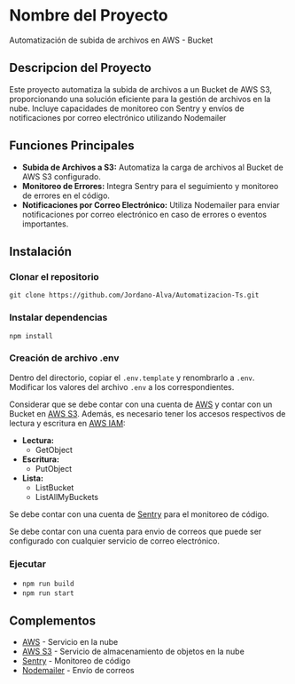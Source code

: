 # Nombre del Proyecto
Automatización de subida de archivos en AWS - Bucket

## Descripcion del Proyecto
Este proyecto automatiza la subida de archivos a un Bucket de AWS S3, proporcionando una solución eficiente para la gestión de archivos en la nube. Incluye capacidades de monitoreo con Sentry y envíos de notificaciones por correo electrónico utilizando Nodemailer

## Funciones Principales
- **Subida de Archivos a  S3:** Automatiza la carga de archivos al Bucket de AWS S3 configurado.
- **Monitoreo de Errores:** Integra Sentry para el seguimiento y monitoreo de errores en el código.
- **Notificaciones por Correo Electrónico:** Utiliza Nodemailer para enviar notificaciones por correo electrónico en caso de errores o eventos importantes.


## Instalación

### Clonar el repositorio
`git clone https://github.com/Jordano-Alva/Automatizacion-Ts.git`

### Instalar dependencias
`npm install`

### Creación de archivo .env

Dentro del directorio, copiar el `.env.template` y renombrarlo a `.env`. Modificar los valores del archivo `.env` a los correspondientes.

Considerar que se debe contar con una cuenta de [AWS](https://aws.amazon.com/) y contar con un Bucket en [AWS S3](https://aws.amazon.com/s3/). Además, es necesario tener los accesos respectivos de lectura y escritura en [AWS IAM](https://aws.amazon.com/iam/):

- **Lectura:**
  - GetObject
- **Escritura:**
  - PutObject
- **Lista:**
  - ListBucket
  - ListAllMyBuckets

Se debe contar con una cuenta de [Sentry](https://sentry.io/) para el monitoreo de código.

Se debe contar con una cuenta para envio de correos que puede ser configurado con cualquier servicio de correo electrónico.


### Ejecutar
- `npm run build`
- `npm run start`

## Complementos

- [AWS](https://aws.amazon.com/) - Servicio en la nube
- [AWS S3](https://aws.amazon.com/s3/) - Servicio de almacenamiento de objetos en la nube
- [Sentry](https://sentry.io/) - Monitoreo de código
- [Nodemailer](https://nodemailer.com/) - Envío de correos

